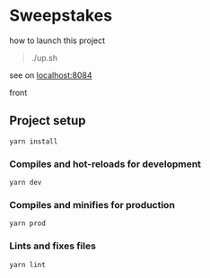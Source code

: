 # Sweepstakes

how to launch this project

>./up.sh

see on <localhost:8084>


front

## Project setup
```
yarn install
```

### Compiles and hot-reloads for development
```
yarn dev
```

### Compiles and minifies for production
```
yarn prod
```

### Lints and fixes files
```
yarn lint
```